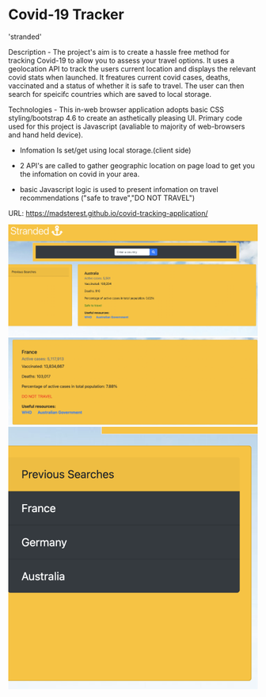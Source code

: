 # Covid-19 Tracker

'stranded'

Description - The project's aim is to create a hassle free method for tracking Covid-19 to allow you to assess your travel options. It uses a geolocation API to track the users current location and displays the relevant covid stats when launched. It freatures current covid cases, deaths, vaccinated and a status of whether it is safe to travel. The user can then search for speicifc countries which are saved to local storage.

Technologies - This in-web browser application adopts basic CSS styling/bootstrap 4.6 to create an asthetically pleasing UI. Primary code used for this project is Javascript (avaliable to majority of web-browsers and hand held device).

- Infomation Is set/get using local storage.(client side)

- 2 API's are called to gather geographic location on page load to get you the infomation on covid in your area.

- basic Javascript logic is used to present infomation on travel recommendations ("safe to trave","DO NOT TRAVEL")

URL: https://madsterest.github.io/covid-tracking-application/

![website screenshot](./assets/website-screenshot.png)
![display screenshot](./assets/display-screenshot.png)
![local storage screenshot](./assets/local-storage-screenshot.png)



